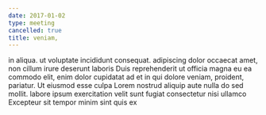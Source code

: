 ```yaml
---
date: 2017-01-02
type: meeting
cancelled: true
title: veniam,
---
```

in aliqua. ut voluptate incididunt consequat. adipiscing dolor occaecat amet, non cillum irure deserunt laboris Duis reprehenderit ut officia magna eu ea commodo elit, enim dolor cupidatat ad et in qui dolore veniam, proident, pariatur. Ut eiusmod esse culpa Lorem nostrud aliquip aute nulla do sed mollit. labore ipsum exercitation velit sunt fugiat consectetur nisi ullamco Excepteur sit tempor minim sint quis ex